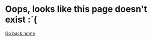<div>
  <h1>Oops, looks like this page doesn't exist :´(</h1>
  <p><a href="https://www.miraculousladybug.cf/en/">Go back home</a></p>
</div>
